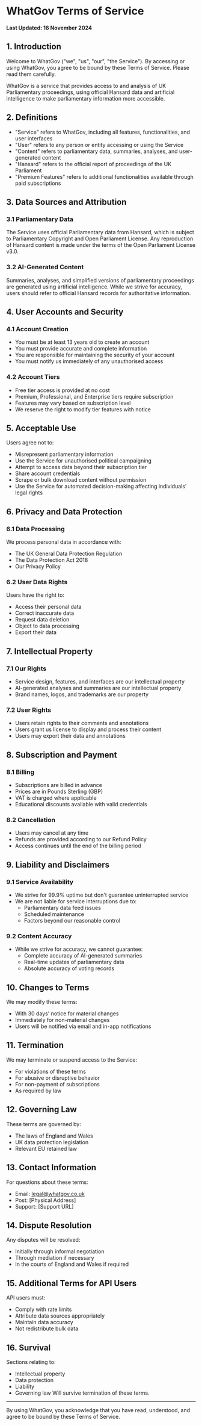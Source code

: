# WhatGov Terms of Service

**Last Updated: 16 November 2024**

## 1. Introduction

Welcome to WhatGov ("we", "us", "our", "the Service"). By accessing or using WhatGov, you agree to be bound by these Terms of Service. Please read them carefully.

WhatGov is a service that provides access to and analysis of UK Parliamentary proceedings, using official Hansard data and artificial intelligence to make parliamentary information more accessible.

## 2. Definitions

- "Service" refers to WhatGov, including all features, functionalities, and user interfaces
- "User" refers to any person or entity accessing or using the Service
- "Content" refers to parliamentary data, summaries, analyses, and user-generated content
- "Hansard" refers to the official report of proceedings of the UK Parliament
- "Premium Features" refers to additional functionalities available through paid subscriptions

## 3. Data Sources and Attribution

### 3.1 Parliamentary Data
The Service uses official Parliamentary data from Hansard, which is subject to Parliamentary Copyright and Open Parliament License. Any reproduction of Hansard content is made under the terms of the Open Parliament License v3.0.

### 3.2 AI-Generated Content
Summaries, analyses, and simplified versions of parliamentary proceedings are generated using artificial intelligence. While we strive for accuracy, users should refer to official Hansard records for authoritative information.

## 4. User Accounts and Security

### 4.1 Account Creation
- You must be at least 13 years old to create an account
- You must provide accurate and complete information
- You are responsible for maintaining the security of your account
- You must notify us immediately of any unauthorised access

### 4.2 Account Tiers
- Free tier access is provided at no cost
- Premium, Professional, and Enterprise tiers require subscription
- Features may vary based on subscription level
- We reserve the right to modify tier features with notice

## 5. Acceptable Use

Users agree not to:
- Misrepresent parliamentary information
- Use the Service for unauthorised political campaigning
- Attempt to access data beyond their subscription tier
- Share account credentials
- Scrape or bulk download content without permission
- Use the Service for automated decision-making affecting individuals' legal rights

## 6. Privacy and Data Protection

### 6.1 Data Processing
We process personal data in accordance with:
- The UK General Data Protection Regulation
- The Data Protection Act 2018
- Our Privacy Policy

### 6.2 User Data Rights
Users have the right to:
- Access their personal data
- Correct inaccurate data
- Request data deletion
- Object to data processing
- Export their data

## 7. Intellectual Property

### 7.1 Our Rights
- Service design, features, and interfaces are our intellectual property
- AI-generated analyses and summaries are our intellectual property
- Brand names, logos, and trademarks are our property

### 7.2 User Rights
- Users retain rights to their comments and annotations
- Users grant us license to display and process their content
- Users may export their data and annotations

## 8. Subscription and Payment

### 8.1 Billing
- Subscriptions are billed in advance
- Prices are in Pounds Sterling (GBP)
- VAT is charged where applicable
- Educational discounts available with valid credentials

### 8.2 Cancellation
- Users may cancel at any time
- Refunds are provided according to our Refund Policy
- Access continues until the end of the billing period

## 9. Liability and Disclaimers

### 9.1 Service Availability
- We strive for 99.9% uptime but don't guarantee uninterrupted service
- We are not liable for service interruptions due to:
  - Parliamentary data feed issues
  - Scheduled maintenance
  - Factors beyond our reasonable control

### 9.2 Content Accuracy
- While we strive for accuracy, we cannot guarantee:
  - Complete accuracy of AI-generated summaries
  - Real-time updates of parliamentary data
  - Absolute accuracy of voting records

## 10. Changes to Terms

We may modify these terms:
- With 30 days' notice for material changes
- Immediately for non-material changes
- Users will be notified via email and in-app notifications

## 11. Termination

We may terminate or suspend access to the Service:
- For violations of these terms
- For abusive or disruptive behavior
- For non-payment of subscriptions
- As required by law

## 12. Governing Law

These terms are governed by:
- The laws of England and Wales
- UK data protection legislation
- Relevant EU retained law

## 13. Contact Information

For questions about these terms:
- Email: legal@whatgov.co.uk
- Post: [Physical Address]
- Support: [Support URL]

## 14. Dispute Resolution

Any disputes will be resolved:
- Initially through informal negotiation
- Through mediation if necessary
- In the courts of England and Wales if required

## 15. Additional Terms for API Users

API users must:
- Comply with rate limits
- Attribute data sources appropriately
- Maintain data accuracy
- Not redistribute bulk data

## 16. Survival

Sections relating to:
- Intellectual property
- Data protection
- Liability
- Governing law
Will survive termination of these terms.

---

By using WhatGov, you acknowledge that you have read, understood, and agree to be bound by these Terms of Service.
